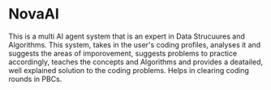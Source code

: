 # NovaAI
This is a multi AI agent system that is an expert in Data Strucuures and Algorithms. This system, takes in the user's coding profiles, analyses it and suggests the areas of imporovement, suggests problems to practice accordingly, teaches the concepts and Algorithms and provides a deatailed, well explained solution to the coding problems. Helps in clearing coding rounds in PBCs.
